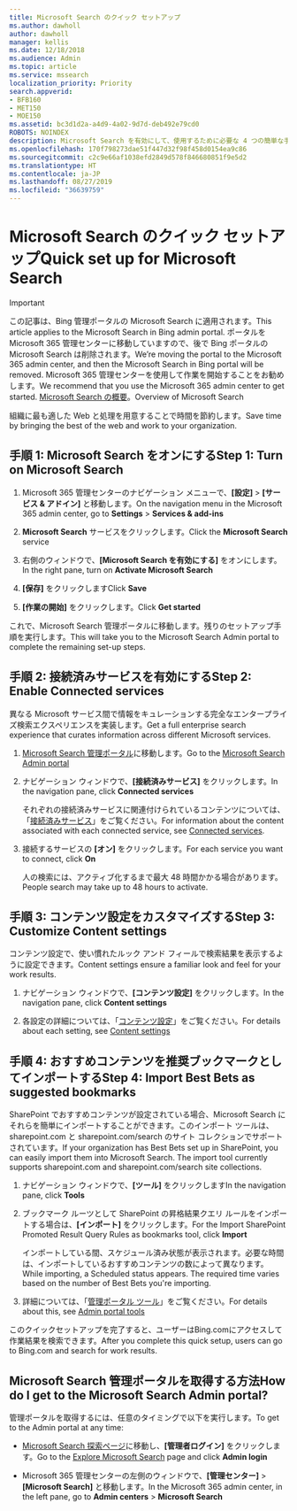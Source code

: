 ```yaml
---
title: Microsoft Search のクイック セットアップ
ms.author: dawholl
author: dawholl
manager: kellis
ms.date: 12/18/2018
ms.audience: Admin
ms.topic: article
ms.service: mssearch
localization_priority: Priority
search.appverid:
- BFB160
- MET150
- MOE150
ms.assetid: bc3d1d2a-a4d9-4a02-9d7d-deb492e79cd0
ROBOTS: NOINDEX
description: Microsoft Search を有効にして、使用するために必要な 4 つの簡単な手順について説明します。
ms.openlocfilehash: 170f798273dae51f447d32f98f458d0154ea9c86
ms.sourcegitcommit: c2c9e66af1038efd2849d578f846680851f9e5d2
ms.translationtype: HT
ms.contentlocale: ja-JP
ms.lasthandoff: 08/27/2019
ms.locfileid: "36639759"
---
```

# <a name="quick-set-up-for-microsoft-search"></a><span data-ttu-id="19d7e-103">Microsoft Search のクイック セットアップ</span><span class="sxs-lookup"><span data-stu-id="19d7e-103">Quick set up for Microsoft Search</span></span>

> [!IMPORTANT]
> <span data-ttu-id="19d7e-104">この記事は、Bing 管理ポータルの Microsoft Search に適用されます。</span><span class="sxs-lookup"><span data-stu-id="19d7e-104">This article applies to the Microsoft Search in Bing admin portal.</span></span> <span data-ttu-id="19d7e-105">ポータルを Microsoft 365 管理センターに移動していますので、後で Bing ポータルの Microsoft Search は削除されます。</span><span class="sxs-lookup"><span data-stu-id="19d7e-105">We’re moving the portal to the Microsoft 365 admin center, and then the Microsoft Search in Bing portal will be removed.</span></span> <span data-ttu-id="19d7e-106">Microsoft 365 管理センターを使用して作業を開始することをお勧めします。</span><span class="sxs-lookup"><span data-stu-id="19d7e-106">We recommend that you use the Microsoft 365 admin center to get started.</span></span> <span data-ttu-id="19d7e-107">[Microsoft Search の概要](overview-microsoft-search.md)。</span><span class="sxs-lookup"><span data-stu-id="19d7e-107">Overview of Microsoft Search</span></span>
    
<span data-ttu-id="19d7e-108">組織に最も適した Web と処理を用意することで時間を節約します。</span><span class="sxs-lookup"><span data-stu-id="19d7e-108">Save time by bringing the best of the web and work to your organization.</span></span>
  
## <a name="step-1-turn-on-microsoft-search"></a><span data-ttu-id="19d7e-109">手順 1: Microsoft Search をオンにする</span><span class="sxs-lookup"><span data-stu-id="19d7e-109">Step 1: Turn on Microsoft Search</span></span>

1. <span data-ttu-id="19d7e-110">Microsoft 365 管理センターのナビゲーション メニューで、**[設定]** \> **[サービス &amp; アドイン]** と移動します。</span><span class="sxs-lookup"><span data-stu-id="19d7e-110">On the navigation menu in the Microsoft 365 admin center, go to **Settings** \> **Services &amp; add-ins**</span></span>
    
2. <span data-ttu-id="19d7e-111">**Microsoft Search** サービスをクリックします。</span><span class="sxs-lookup"><span data-stu-id="19d7e-111">Click the **Microsoft Search** service</span></span> 
    
3. <span data-ttu-id="19d7e-112">右側のウィンドウで、**[Microsoft Search を有効にする]** をオンにします。</span><span class="sxs-lookup"><span data-stu-id="19d7e-112">In the right pane, turn on **Activate Microsoft Search**</span></span>
    
4. <span data-ttu-id="19d7e-113">**[保存]** をクリックします</span><span class="sxs-lookup"><span data-stu-id="19d7e-113">Click **Save**</span></span>
    
5. <span data-ttu-id="19d7e-114">**[作業の開始]** をクリックします。</span><span class="sxs-lookup"><span data-stu-id="19d7e-114">Click **Get started**</span></span>
  
<span data-ttu-id="19d7e-115">これで、Microsoft Search 管理ポータルに移動します。残りのセットアップ手順を実行します。</span><span class="sxs-lookup"><span data-stu-id="19d7e-115">This will take you to the Microsoft Search Admin portal to complete the remaining set-up steps.</span></span>
    
## <a name="step-2-enable-connected-services"></a><span data-ttu-id="19d7e-116">手順 2: 接続済みサービスを有効にする</span><span class="sxs-lookup"><span data-stu-id="19d7e-116">Step 2: Enable Connected services</span></span>

<span data-ttu-id="19d7e-117">異なる Microsoft サービス間で情報をキュレーションする完全なエンタープライズ検索エクスペリエンスを実装します。</span><span class="sxs-lookup"><span data-stu-id="19d7e-117">Get a full enterprise search experience that curates information across different Microsoft services.</span></span>
  
1. <span data-ttu-id="19d7e-118">[Microsoft Search 管理ポータル](https://www.bingforbusiness.com/admin)に移動します。</span><span class="sxs-lookup"><span data-stu-id="19d7e-118">Go to the [Microsoft Search Admin portal](https://www.bingforbusiness.com/admin)</span></span>
    
2. <span data-ttu-id="19d7e-119">ナビゲーション ウィンドウで、**[接続済みサービス]** をクリックします。</span><span class="sxs-lookup"><span data-stu-id="19d7e-119">In the navigation pane, click **Connected services**</span></span>
    
    <span data-ttu-id="19d7e-120">それぞれの接続済みサービスに関連付けられているコンテンツについては、「[接続済みサービス](connected-services.md)」をご覧ください。</span><span class="sxs-lookup"><span data-stu-id="19d7e-120">For information about the content associated with each connected service, see [Connected services](connected-services.md).</span></span>
    
3. <span data-ttu-id="19d7e-121">接続するサービスの **[オン]** をクリックします。</span><span class="sxs-lookup"><span data-stu-id="19d7e-121">For each service you want to connect, click **On**</span></span>
    
    <span data-ttu-id="19d7e-122">人の検索には、アクティブ化するまで最大 48 時間かかる場合があります。</span><span class="sxs-lookup"><span data-stu-id="19d7e-122">People search may take up to 48 hours to activate.</span></span>
    
## <a name="step-3-customize-content-settings"></a><span data-ttu-id="19d7e-123">手順 3: コンテンツ設定をカスタマイズする</span><span class="sxs-lookup"><span data-stu-id="19d7e-123">Step 3: Customize Content settings</span></span>

<span data-ttu-id="19d7e-124">コンテンツ設定で、使い慣れたルック アンド フィールで検索結果を表示するように設定できます。</span><span class="sxs-lookup"><span data-stu-id="19d7e-124">Content settings ensure a familiar look and feel for your work results.</span></span> 
  
1. <span data-ttu-id="19d7e-125">ナビゲーション ウィンドウで、**[コンテンツ設定]** をクリックします。</span><span class="sxs-lookup"><span data-stu-id="19d7e-125">In the navigation pane, click **Content settings**</span></span>
    
2. <span data-ttu-id="19d7e-126">各設定の詳細については、「[コンテンツ設定](content-settings.md)」をご覧ください。</span><span class="sxs-lookup"><span data-stu-id="19d7e-126">For details about each setting, see [Content settings](content-settings.md)</span></span>
    
## <a name="step-4-import-best-bets-as-suggested-bookmarks"></a><span data-ttu-id="19d7e-127">手順 4: おすすめコンテンツを推奨ブックマークとしてインポートする</span><span class="sxs-lookup"><span data-stu-id="19d7e-127">Step 4: Import Best Bets as suggested bookmarks</span></span>

<span data-ttu-id="19d7e-p102">SharePoint でおすすめコンテンツが設定されている場合、Microsoft Search にそれらを簡単にインポートすることができます。このインポート ツールは、sharepoint.com と sharepoint.com/search のサイト コレクションでサポートされています。</span><span class="sxs-lookup"><span data-stu-id="19d7e-p102">If your organization has Best Bets set up in SharePoint, you can easily import them into Microsoft Search. The import tool currently supports sharepoint.com and sharepoint.com/search site collections.</span></span> 
  
1. <span data-ttu-id="19d7e-130">ナビゲーション ウィンドウで、**[ツール]** をクリックします</span><span class="sxs-lookup"><span data-stu-id="19d7e-130">In the navigation pane, click **Tools**</span></span>
    
2. <span data-ttu-id="19d7e-131">ブックマーク ルーツとして SharePoint の昇格結果クエリ ルールをインポートする場合は、**[インポート]** をクリックします。</span><span class="sxs-lookup"><span data-stu-id="19d7e-131">For the Import SharePoint Promoted Result Query Rules as bookmarks tool, click **Import**</span></span>
    
    <span data-ttu-id="19d7e-p103">インポートしている間、スケジュール済み状態が表示されます。必要な時間は、インポートしているおすすめコンテンツの数によって異なります。</span><span class="sxs-lookup"><span data-stu-id="19d7e-p103">While importing, a Scheduled status appears. The required time varies based on the number of Best Bets you're importing.</span></span>
    
3. <span data-ttu-id="19d7e-134">詳細については、「[管理ポータル ツール](admin-portal-tools.md)」をご覧ください。</span><span class="sxs-lookup"><span data-stu-id="19d7e-134">For details about this, see [Admin portal tools](admin-portal-tools.md)</span></span>
    
<span data-ttu-id="19d7e-135">このクイックセットアップを完了すると、ユーザーはBing.comにアクセスして作業結果を検索できます。</span><span class="sxs-lookup"><span data-stu-id="19d7e-135">After you complete this quick setup, users can go to Bing.com and search for work results.</span></span> 
  
## <a name="how-do-i-get-to-the-microsoft-search-admin-portal"></a><span data-ttu-id="19d7e-136">Microsoft Search 管理ポータルを取得する方法</span><span class="sxs-lookup"><span data-stu-id="19d7e-136">How do I get to the Microsoft Search Admin portal?</span></span>

<span data-ttu-id="19d7e-137">管理ポータルを取得するには、任意のタイミングで以下を実行します。</span><span class="sxs-lookup"><span data-stu-id="19d7e-137">To get to the Admin portal at any time:</span></span>
  
- <span data-ttu-id="19d7e-138">[Microsoft Search 探索ページ](https://www.bing.com/business/explore)に移動し、**[管理者ログイン]** をクリックします。</span><span class="sxs-lookup"><span data-stu-id="19d7e-138">Go to the [Explore Microsoft Search](https://www.bing.com/business/explore) page and click **Admin login**</span></span>
    
- <span data-ttu-id="19d7e-139">Microsoft 365 管理センターの左側のウィンドウで、**[管理センター]** \> **[Microsoft Search]** と移動します。</span><span class="sxs-lookup"><span data-stu-id="19d7e-139">In the Microsoft 365 admin center, in the left pane, go to **Admin centers** \> **Microsoft Search**</span></span>

  

